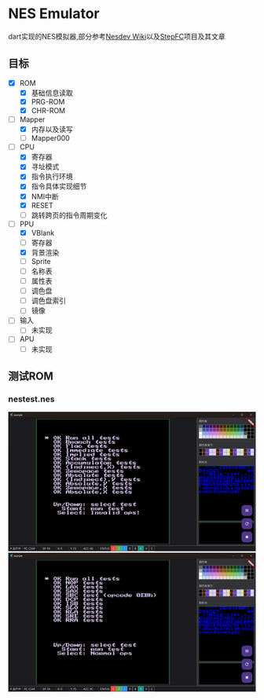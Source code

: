# NES Emulator

dart实现的NES模拟器,部分参考[Nesdev Wiki](https://www.nesdev.org/wiki/Nesdev_Wiki)以及[StepFC](https://github.com/dustpg/StepFC)项目及其文章

## 目标

- [x] ROM
  - [x] 基础信息读取
  - [x] PRG-ROM
  - [x] CHR-ROM
- [ ] Mapper
  - [x] 内存以及读写
  - [ ] Mapper000
- [ ] CPU
  - [x] 寄存器
  - [x] 寻址模式
  - [x] 指令执行环境
  - [x] 指令具体实现细节
  - [x] NMI中断
  - [x] RESET
  - [ ] 跳转跨页的指令周期变化
- [ ] PPU
  - [x] VBlank
  - [ ] 寄存器
  - [x] 背景渲染
  - [ ] Sprite
  - [ ] 名称表
  - [ ] 属性表
  - [ ] 调色盘
  - [ ] 调色盘索引
  - [ ] 镜像
- [ ] 输入
  - [ ] 未实现
- [ ] APU
  - [ ] 未实现

## 测试ROM

### nestest.nes

![nestest](images/nestest01.png)
![nestest](images/nestest02.png)
